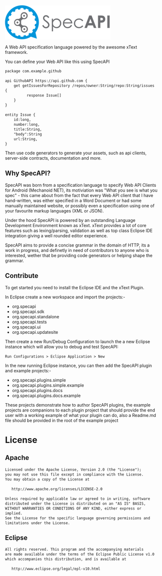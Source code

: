 ![Logo](/gfx/specAPI-small.png)

A Web API specification language powered by the awesome xText framework.

You can define your Web API like this using SpecAPI

``` specapi
package com.example.github

api GithubAPI https://api.github.com {
	get getIssuesForRepository /repos/owner:String/repo:String/issues {
		  response Issue[]
	}
}

entity Issue {
	id:long,
	number:long,
	title:String,
	"body":String	
	url:String,
}
``` 
  
Then use code generators to generate your assets, such as api clients, server-side contracts, documentation and more.

Why SpecAPI?
------------
SpecAPI was born from a specification language to specify Web API Clients for Android (Mechanoid NET), its motiviation was "What you see is what you spec" - this came about from the fact that every Web API client that I have hand-written, was either specified in a Word Document or had some manually maintained website, or possibly even a specification using one of your favourite markup languages (XML or JSON).

Under the hood SpecAPI is powered by an outstanding Language Development Environment known as xText. xText provides a lot of core features such as lexing/parsing, validation as well as top class Eclipse IDE integration giving a well rounded editor experience.

SpecAPI aims to provide a concise grammar in the domain of HTTP, its a work in progress, and definetly in need of contributors to anyone who is interested, wether that be providing code generators or helping shape the grammar.

Contribute
----------
To get started you need to install the Eclipse IDE and the xText Plugin.

In Eclipse create a new workspace and import the projects:-

* org.specapi
* org.specapi.sdk
* org.specapi.standalone
* org.specapi.tests
* org.specapi.ui
* org.specapi.updatesite

Then create a new Run/Debug Configuration to launch the a new Eclipse instance which will allow you to debug and test SpecAPI:

```Run Configurations > Eclipse Application > New```

In the new running Eclipse instance, you can then add the SpecAPI plugin and example projects:-

* org.specapi.plugins.simple
* org.specapi.plugins.simple.example
* org.specapi.plugins.docs
* org.specapi.plugins.docs.example

These projects demonstrate how to author SpecAPI plugins, the example projects are companions to each plugin project that should provide the end user with a working example of what your plugin can do, also a Readme.md file should be provided in the root of the example project

License
=======

Apache
-------

    Licensed under the Apache License, Version 2.0 (the "License");
    you may not use this file except in compliance with the License.
    You may obtain a copy of the License at

       http://www.apache.org/licenses/LICENSE-2.0

    Unless required by applicable law or agreed to in writing, software
    distributed under the License is distributed on an "AS IS" BASIS,
    WITHOUT WARRANTIES OR CONDITIONS OF ANY KIND, either express or implied.
    See the License for the specific language governing permissions and
    limitations under the License.

Eclipse
-------

    All rights reserved. This program and the accompanying materials
    are made available under the terms of the Eclipse Public License v1.0
    which accompanies this distribution, and is available at
       
       http://www.eclipse.org/legal/epl-v10.html
